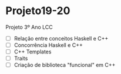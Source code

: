 # Projeto19-20
Projeto 3º Ano LCC

 - [ ] Relação entre conceitos Haskell e C++
 - [ ] Concorrência Haskell e C++
 - [ ] C++ Templates
 - [ ] Traits
 - [ ] Criação de biblioteca "funcional" em C++
